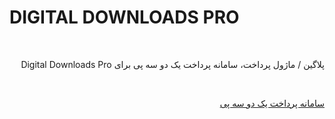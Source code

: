 # DIGITAL DOWNLOADS PRO
<br>
<p dir="rtl">
پلاگین / ماژول پرداخت، سامانه پرداخت یک دو سه پی برای Digital Downloads Pro
</p>
<br>
<p dir="rtl">
<a href="https://123pay.ir">سامانه پرداخت یک دو سه پی</a>
</p>
